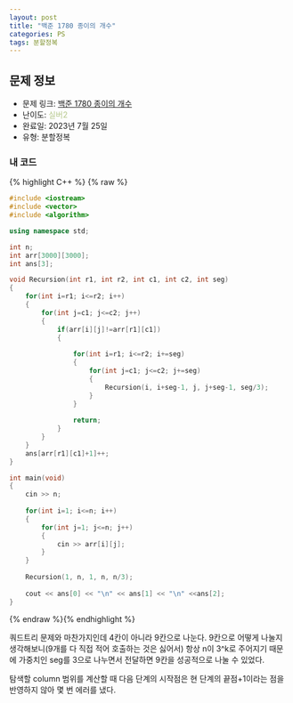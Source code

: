 ```yaml
---
layout: post
title: "백준 1780 종이의 개수"
categories: PS
tags: 분할정복
---
```


## 문제 정보
- 문제 링크: [백준 1780 종이의 개수](https://www.acmicpc.net/problem/1780)
- 난이도: <span style="color:#B5C78A">실버2</span>
- 완료일: 2023년 7월 25일
- 유형: 분할정복

### 내 코드

{% highlight C++ %} {% raw %}
```C++
#include <iostream>
#include <vector>
#include <algorithm>

using namespace std;

int n; 
int arr[3000][3000];
int ans[3];

void Recursion(int r1, int r2, int c1, int c2, int seg)
{
	for(int i=r1; i<=r2; i++)
	{
		for(int j=c1; j<=c2; j++)
		{
			if(arr[i][j]!=arr[r1][c1])
			{
				
				for(int i=r1; i<=r2; i+=seg)
				{
					for(int j=c1; j<=c2; j+=seg)
					{
						Recursion(i, i+seg-1, j, j+seg-1, seg/3);
					}
				}
				
				return;
			}
		}
	}
	ans[arr[r1][c1]+1]++;
}

int main(void)
{
	cin >> n;
	
	for(int i=1; i<=n; i++)
	{
		for(int j=1; j<=n; j++)
		{
			cin >> arr[i][j];
		}
	}
	
	Recursion(1, n, 1, n, n/3);
	
	cout << ans[0] << "\n" << ans[1] << "\n" <<ans[2];
}
```
{% endraw %}{% endhighlight %}

쿼드트리 문제와 마찬가지인데 4칸이 아니라 9칸으로 나눈다. 9칸으로 어떻게 나눌지 생각해보니(9개를 다 직접 적어 호출하는 것은 싫어서) 항상 n이 3^k로 주어지기 때문에 가중치인 seg를 3으로 나누면서 전달하면 9칸을 성공적으로 나눌 수 있었다. 

탐색할 column 범위를 계산할 때 다음 단계의 시작점은 현 단계의 끝점+1이라는 점을 반영하지 않아 몇 번 에러를 냈다.
